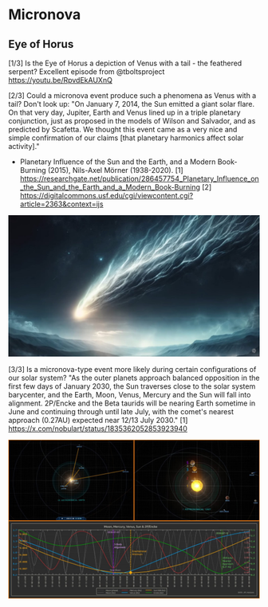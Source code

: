 # Micronova

## Eye of Horus

[1/3] Is the Eye of Horus a depiction of Venus with a tail - the feathered serpent? Excellent episode from @tboltsproject https://youtu.be/RpvdEkAUXnQ

[2/3] Could a micronova event produce such a phenomena as Venus with a tail? Don't look up: "On January 7, 2014, the Sun emitted a giant solar flare. On that very day, Jupiter, Earth and Venus lined up in a triple planetary conjunction, just as proposed in the models of Wilson and Salvador, and as predicted by Scafetta. We thought this event came as a very nice and simple confirmation of our claims [that planetary harmonics affect solar activity]."
- Planetary Influence of the Sun and the Earth, and a Modern Book-Burning (2015), Nils-Axel Mörner (1938-2020).
[1] https://researchgate.net/publication/286457754_Planetary_Influence_on_the_Sun_and_the_Earth_and_a_Modern_Book-Burning
[2] https://digitalcommons.usf.edu/cgi/viewcontent.cgi?article=2363&context=ijs

![](img/photo_5765@28-10-2024_13-53-11.jpg)

[3/3] Is a micronova-type event more likely during certain configurations of our solar system? "As the outer planets approach  balanced opposition in the first few days of January 2030, the Sun traverses close to the solar system barycenter, and the Earth, Moon, Venus, Mercury and the Sun will fall into alignment. 2P/Encke and the Beta taurids will be nearing Earth sometime in June and continuing through until late July, with the comet's nearest approach (0.27AU) expected near 12/13 July 2030."
[1] https://x.com/nobulart/status/1835362052853923940

![](img/photo_5766@28-10-2024_13-53-45.jpg)
